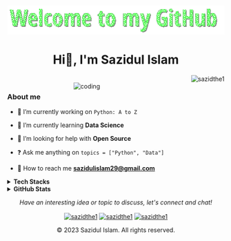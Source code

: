 <div align="center">
    <img src="https://github.com/sazidthe1/sazidthe1/blob/main/welcome1.gif" alt="Welcome to my GitHub">
</div>

<h1 align="center">Hi👋, I'm Sazidul Islam </h1>

<img align="right" src="https://komarev.com/ghpvc/?username=sazidthe1&label=Profile%20views&color=00A28C&style=flat" alt="sazidthe1"/>
<br>
<img align="right" alt="coding" src="https://c.tenor.com/NOYF3f82b_gAAAAC/programmer.gif" width="350" />


### About me

- 📌 I’m currently working on ``` Python: A to Z ```

- 🧠 I’m currently learning **Data Science**

- 🤝 I’m looking for help with **Open Source**

- ❓ Ask me anything on ``` topics = ["Python", "Data"] ```

- 📧 How to reach me **sazidulislam29@gmail.com**


<details>
   
<summary><b>Tech Stacks</b></summary>
  <!-- Some badges are from https://github.com/Ileriayo/markdown-badges -->

  <h3>Programming and Markup Languages</h3>

  <p>
      <a href="https://github.com/search?q=user%3A+language%3Abash"><img alt="Bash" src="https://img.shields.io/badge/Bash-121011.svg?logo=gnu-bash&logoColor=white"></a>
      <a href="https://github.com/search?q=user%3Adorothykiz1+language%3Amarkdown"><img alt="Markdown" src="https://img.shields.io/badge/Markdown-000000.svg?logo=markdown&logoColor=white"></a>
      <a href="https://github.com/search?q=user%3Adorothykiz1+language%3Apython"><img alt="Python" src="https://img.shields.io/badge/Python-14354C.svg?logo=python&logoColor=white"></a>
      <a href="https://github.com/search?q=user%3Adorothykiz1+language%3Asql"><img alt="SQL" src="https://custom-icon-badges.demolab.com/badge/SQL-025E8C.svg?logo=database&logoColor=white"></a>
     
  </p>

  <h3>Frameworks and Libraries</h3>

  <p>
      <a href="#"><img alt="Flask" src="https://img.shields.io/badge/Flask-000000.svg?logo=flask&logoColor=white"></a>
      <a href="#"><img alt="GitHub Actions" src="https://img.shields.io/badge/GitHub%20Actions-2671E5.svg?logo=github%20actions&logoColor=white"></a>
      <img alt="NumPy" src="https://img.shields.io/badge/Numpy-013243.svg?logo=numpy&logoColor=white"></img>
      <img alt="Pandas" src="https://img.shields.io/badge/Pandas-150458.svg?logo=pandas&logoColor=white">
      <img alt="Matplotlib" src="https://img.shields.io/badge/Matplotlib-ff800e.svg?logo=matplotlib&logoColor=white"></img>
      <img alt="Seaborn" src="https://img.shields.io/badge/Seaborn-64b5cd.svg?logo=seaborn&logoColor=white"></img>
      <img alt="TensorFlow" src="https://img.shields.io/badge/TensorFlow-FF6F00.svg?logo=TensorFlow&logoColor=white">
  </p>

  <h3>Databases and Cloud Hosting</h3>

  <p>
      <a href="#"><img alt="GitHub Pages" src="https://img.shields.io/badge/GitHub%20Pages-327FC7.svg?logo=github&logoColor=white"></a>
      <a href="#"><img alt="Heroku" src="https://img.shields.io/badge/Heroku-430098.svg?logo=heroku&logoColor=white"></a>
      <a href="#"><img alt="MongoDB" src ="https://img.shields.io/badge/MongoDB-4ea94b.svg?logo=mongodb&logoColor=white"></a>
      <a href="#"><img alt="MySQL" src ="https://img.shields.io/badge/MySQL-f29111.svg?logo=mysql&logoColor=seablue"></a>
      <a href="#"><img alt="PostgreSQL" src ="https://img.shields.io/badge/PostgreSQL-316192.svg?logo=postgresql&logoColor=white"></a>

  </p>

  <h3>Software and Tools</h3>

  <p>
      <a href="#"><img alt="Anaconda" src="https://img.shields.io/badge/Anaconda-44903d.svg?logo=anaconda&logoColor=white"></a>
      <a href="#"><img alt="Git" src="https://img.shields.io/badge/Git-F05033.svg?logo=git&logoColor=white"></a>
      <a href="#"><img alt="GitHub" src="https://img.shields.io/badge/GitHub%20Desktop-8034A9.svg?logo=github&logoColor=white"></a>
      <a href="#"><img alt="Jupyter" src="https://img.shields.io/badge/Jupyter-F37626.svg?logo=Jupyter&logoColor=white"></a>
      <a href="#"><img alt="Stack Overflow" src="https://img.shields.io/badge/-Stack%20Overflow-FE7A16?logo=stack-overflow&logoColor=white"></a>
      <a href="#"><img alt="Visual Studio Code" src="https://img.shields.io/badge/Visual%20Studio%20Code-0078d7.svg?logo=visual-studio-code&logoColor=white"></a>
  </p>
</details>

<details>
    
<summary><b>GitHub Stats</b></summary>

<img align="center" src="https://github-readme-stats.vercel.app/api/top-langs/?username=sazidthe1&layout=compact&theme=cobalt&hide_border=true" />

<img align="center" src="https://github-readme-stats.vercel.app/api?username=sazidthe1&show_icons=true&include_all_commits=true&theme=cobalt&hide_border=true" alt="My github stats" /> 

<img align="center" src="https://github-readme-streak-stats.herokuapp.com?user=sazidthe1&theme=vue-dark&hide_border=true&date_format=M%20j%5B%2C%20Y%5D" alt="My github stats" />

[![Ashutosh's github activity graph](https://github-readme-activity-graph.vercel.app/graph?username=sazidthe1&bg_color=e0ebf1&color=4c689e&line=4c9e61&point=403d3d&area=true&hide_border=true)](https://github.com/ashutosh00710/github-readme-activity-graph)

</details>

<p align="center">
  <i>Have an interesting idea or topic to discuss, let's connect and chat!</i>
  <p align="center">
<a href="https://twitter.com/sazidthe1" target="blank"><img align="center" src="https://raw.githubusercontent.com/rahuldkjain/github-profile-readme-generator/master/src/images/icons/Social/twitter.svg" alt="sazidthe1" height="30" width="40" /></a>
<a href="https://linkedin.com/in/sazidthe1" target="blank"><img align="center" src="https://raw.githubusercontent.com/rahuldkjain/github-profile-readme-generator/master/src/images/icons/Social/linked-in-alt.svg" alt="sazidthe1" height="30" width="40" /></a>
<a href="https://discord.com/channels/@sazidthe1" target="blank"><img align="center" src="https://raw.githubusercontent.com/rahuldkjain/github-profile-readme-generator/master/src/images/icons/Social/discord.svg" alt="sazidthe1" height="50" width="40" /></a>
  

<p align="center"> © 2023 Sazidul Islam. All rights reserved.</p>
